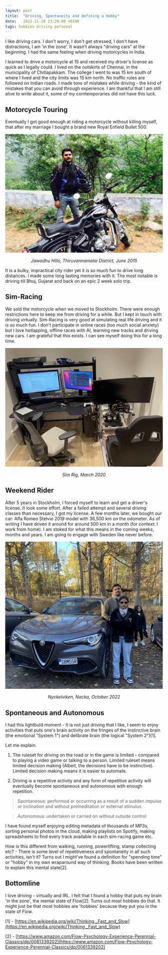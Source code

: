 ```yaml
---
layout: post
title:  "Driving, Spontaneity and defining a Hobby"
date:   2022-11-28 23:20:00 +0100
tags: hobbies driving personal
---
```


I like driving cars. I don't worry, I don't get stressed, I don't have distractions, I am 'in the zone'. It wasn't always "driving cars" at the beginning. I had the same feeling when driving motorcycles in India.

I learned to drive a motorcycle at 15 and received my driver's license as quick as I legally could. I lived on the outskirts of Chennai, in the municipality of Chitlapakkam. The college I went to was 15 km south of where I lived and the city limits was 15 km north. No traffic rules are followed on Indian roads. I made tons of mistakes while driving - the kind of mistakes that you can avoid through experience. I am thankful that I am still alive to write about it, some of my comtemporaries did not have this luck.

## Motorcycle Touring
Eventually I got good enough at riding a motorcycle without killing myself, that after my marriage I bought a brand new Royal Enfield Bullet 500.

![Jawadhu Hills, Thiruvannamalai District, June 2015](/assets/img/1.jpeg)
<p align = "center"><i>Jawadhu Hills, Thiruvannamalai District, June 2015</i></p>

It is a bulky, impractical city rider yet it is so much fun to drive long distances. I made some long lasting memories with it. The most notable is driving till Bhuj, Gujarat and back on an epic 2 week solo trip. 

## Sim-Racing
We sold the motorcycle when we moved to Stockholm. There were enough restrictions here to keep me from driving for a while. But I kept in touch with driving virtually. Sim-Racing is very good at simulating real life driving and it is so much fun. I don't participate in online races (too much social anxiety) but I love hotlapping, offline races with AI, learning new tracks and driving new cars. I am grateful that this exists. I can see myself doing this for a long time.

![Sim Rig, March 2020](/assets/img/2.jpeg)
<p align = "center"><i>Sim Rig, March 2020</i></p>

## Weekend Rider
After 5 years in Stockholm, I forced myself to learn and get a driver's license. It look some effort. After a failed attempt and several driving classes than necessary, I got my license. A few months later, we bought our car: Alfa Romeo Stelvio 2019 model with 36,500 km on the odometer. As of writing I have driven it around for around 500 km in a month (for context: I work from home). I am stoked for what this means in the coming weeks, months and years. I am going to engage with Sweden like never before.

![Nyckelviken, Nacka, October 2022](/assets/img/3.jpeg)
<p align = "center"><i>Nyckelviken, Nacka, October 2022</i></p>

## Spontaneous and Autonomous
I had this lightbuld moment - It is not just driving that I like, I seem to enjoy activities that puts one's brain activity on the fringes of the instinctive brain (the emotional "System 1") and delibrate brain (the logical "System 2")[1].

Let me explain. 

1. The ruleset for driving on the road or in the game is limited - compared to playing a video game or talking to a person. Limited ruleset means limited decision making (Albeit, the decisions have to be instinctive). Limited decision making means it is easier to automate.

2. Driving is a repetitive activity and any form of repetitive activity will eventually become spontaneous and autonomous with enough repetition.


> Spontaneous: performed or occurring as a result of a sudden impulse or inclination and without premeditation or external stimulus.

> Autonomous: undertaken or carried on without outside control


I have found myself enjoying editing metadata of thousands of MP3s, sorting personal photos in the cloud, making playlists on Spotify, making spreadsheets to find every track available in each sim-racing game etc. 

How is this different from walking, running, powerlifting, stamp collecting etc? - There is some level of repetitiveness and spontaneity in all such activities, isn't it? Turns out I might've found a definition for "spending time" or "hobby" in my own wraparound way of thinking. Books have been written to explain this mental state[2].

## Bottomline
I love driving - virtually and IRL. I felt that I found a hobby that puts my brain 'in the zone', the mental state of Flow[2]. Turns out most hobbies do that. It might just be that most hobbies are 'hobbies' because they put you in the state of Flow.


[1] - [https://en.wikipedia.org/wiki/Thinking,_Fast_and_Slow](https://en.wikipedia.org/wiki/Thinking,_Fast_and_Slow)

[2] - [https://www.amazon.com/Flow-Psychology-Experience-Perennial-Classics/dp/0061339202](https://www.amazon.com/Flow-Psychology-Experience-Perennial-Classics/dp/0061339202)